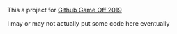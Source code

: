This a project for [Github Game Off 2019](https://itch.io/jam/game-off-2019)

I may or may not actually put some code here eventually